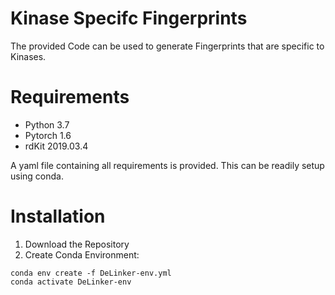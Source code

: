 # Kinase Specifc Fingerprints

The provided Code can be used to generate Fingerprints that are specific to Kinases. 


# Requirements

* Python 3.7
* Pytorch 1.6
* rdKit 2019.03.4

A yaml file containing all requirements is provided. This can be readily setup using conda.


# Installation 

1. Download the Repository
2. Create Conda Environment:

```
conda env create -f DeLinker-env.yml
conda activate DeLinker-env
```

